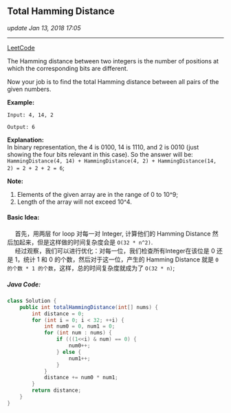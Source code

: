 ## Total Hamming Distance
_update Jan 13, 2018  17:05_

---
[LeetCode](https://leetcode.com/problems/total-hamming-distance/description/)

The Hamming distance between two integers is the number of positions at which the corresponding bits are different.

Now your job is to find the total Hamming distance between all pairs of the given numbers.

**Example:**

    Input: 4, 14, 2

    Output: 6

**Explanation:**   
In binary representation, the 4 is 0100, 14 is 1110, and 2 is 0010 (just
showing the four bits relevant in this case). So the answer will be:  
`HammingDistance(4, 14) + HammingDistance(4, 2) + HammingDistance(14, 2) = 2 + 2 + 2 = 6`;

**Note:**

1. Elements of the given array are in the range of 0 to 10^9; 
2. Length of the array will not exceed 10^4.

#### Basic Idea:
&emsp; 首先，用两层 for loop 对每一对 Integer, 计算他们的 Hamming Distance 然后加起来，但是这样做的时间复杂度会是 `O(32 * n^2)`.    
&emsp; 经过观察，我们可以进行优化：对每一位，我们检查所有Integer在该位是 0 还是 1，统计 1 和 0 的个数，然后对于这一位，产生的 Hamming Distance 就是 `0 的个数 * 1 的个数`，这样，总的时间复杂度就成为了 `O(32 * n)`;

##### Java Code:
```java
class Solution {
    public int totalHammingDistance(int[] nums) {
        int distance = 0;
        for (int i = 0; i < 32; ++i) {
            int num0 = 0, num1 = 0;
            for (int num : nums) {
                if (((1<<i) & num) == 0) {
                    num0++;
                } else {
                    num1++;
                }
            }
            distance += num0 * num1;
        }
        return distance;
    }
}
```